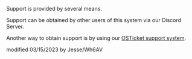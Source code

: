 Support is provided by several means.

Support can be obtained by other users of this system via our Discord Server.

Another way to obtain support is by using our [OSTicket support system](https://wh6av.net/osticket).

modified 03/15/2023 by Jesse/Wh6AV
